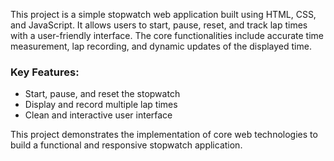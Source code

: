 This project is a simple stopwatch web application built using HTML, CSS, and JavaScript. It allows users to start, pause, reset, and
track lap times with a user-friendly interface. The core functionalities include accurate time measurement, lap recording, and dynamic updates of the displayed time. 

### Key Features:
- Start, pause, and reset the stopwatch
- Display and record multiple lap times
- Clean and interactive user interface

This project demonstrates the implementation of core web technologies to build a functional and responsive stopwatch application.
